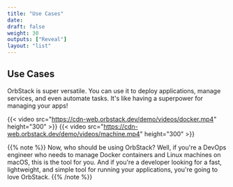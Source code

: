```yaml
---
title: "Use Cases"
date: 
draft: false
weight: 30
outputs: ["Reveal"]
layout: "list"
---
```


## Use Cases

OrbStack is super versatile. You can use it to deploy applications, manage services, and even automate tasks. It's like having a superpower for managing your apps!

{{< video src="https://cdn-web.orbstack.dev/demo/videos/docker.mp4" height="300" >}}
{{< video src="https://cdn-web.orbstack.dev/demo/videos/machine.mp4" height="300" >}}

{{% note %}}
Now, who should be using OrbStack? Well, if you're a DevOps engineer who needs to manage Docker containers and Linux machines on macOS, this is the tool for you. And if you're a developer looking for a fast, lightweight, and simple tool for running your applications, you're going to love OrbStack.
{{% /note %}}
